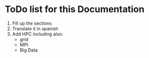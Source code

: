 # ToDo list for this Documentation
1. Fill up the sections 
1. Translate it in spanish
1. Add HPC including also:
    - grid
    - MPI
    - Big Data
